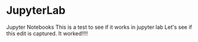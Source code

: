 # JupyterLab
Jupyter Notebooks 
This is a test to see if it works in jupyter lab
Let's see if this edit is captured.
It worked!!!!